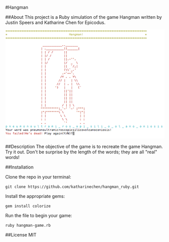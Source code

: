 #Hangman

##About
This project is a Ruby simulation of the game Hangman written by Justin Speers and Katharine Chen for Epicodus.

![](photo/example.png?raw=true)

##Description
The objective of the game is to recreate the game Hangman. Try it out. Don't be surprise by the length of the words; they are all "real" words!

##Installation

Clone the repo in your terminal:

    git clone https://github.com/katharinechen/hangman_ruby.git

Install the appropriate gems:

    gem install colorize

Run the file to begin your game:

    ruby hangman-game.rb

##License
MIT
